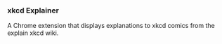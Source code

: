 ### xkcd Explainer

A Chrome extension that displays explanations to xkcd comics from the explain xkcd wiki.
